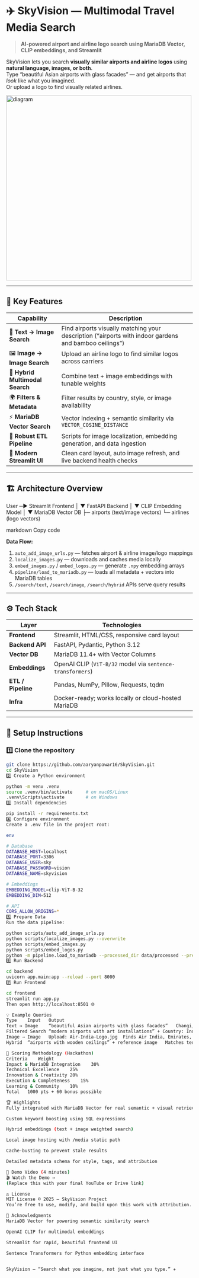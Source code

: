 # ✈️ SkyVision — Multimodal Travel Media Search

> **AI-powered airport and airline logo search using MariaDB Vector, CLIP embeddings, and Streamlit**

SkyVision lets you search **visually similar airports and airline logos** using **natural language, images, or both**.  
Type “beautiful Asian airports with glass facades” — and get airports that *look* like what you imagined.  
Or upload a logo to find visually related airlines.


<img width="500" height="500" alt="diagram" src="https://github.com/user-attachments/assets/af3ea211-e825-4f16-abd0-c00284b64349" />

---

## 🚀 Key Features

| Capability | Description |
|-------------|--------------|
| 🧠 **Text → Image Search** | Find airports visually matching your description (“airports with indoor gardens and bamboo ceilings”) |
| 🖼️ **Image → Image Search** | Upload an airline logo to find similar logos across carriers |
| 🔀 **Hybrid Multimodal Search** | Combine text + image embeddings with tunable weights |
| 🌍 **Filters & Metadata** | Filter results by country, style, or image availability |
| ⚡ **MariaDB Vector Search** | Vector indexing + semantic similarity via `VECTOR_COSINE_DISTANCE` |
| 🔧 **Robust ETL Pipeline** | Scripts for image localization, embedding generation, and data ingestion |
| 🎨 **Modern Streamlit UI** | Clean card layout, auto image refresh, and live backend health checks |

---

## 🏗️ Architecture Overview

User ─▶ Streamlit Frontend
│
▼
FastAPI Backend
│
▼
CLIP Embedding Model
│
▼
MariaDB Vector DB
├─ airports (text/image vectors)
└─ airlines (logo vectors)

markdown
Copy code

**Data Flow:**
1. `auto_add_image_urls.py` — fetches airport & airline image/logo mappings  
2. `localize_images.py` — downloads and caches media locally  
3. `embed_images.py` /  `embed_logos.py` — generate `.npy` embedding arrays  
4. `pipeline/load_to_mariadb.py` — loads all metadata + vectors into MariaDB tables  
5. `/search/text`, `/search/image`, `/search/hybrid` APIs serve query results

---

## ⚙️ Tech Stack

| Layer | Technologies |
|-------|---------------|
| **Frontend** | Streamlit, HTML/CSS, responsive card layout |
| **Backend API** | FastAPI, Pydantic, Python 3.12 |
| **Vector DB** | MariaDB 11.4+ with Vector Columns |
| **Embeddings** | OpenAI CLIP (`ViT-B/32` model via `sentence-transformers`) |
| **ETL / Pipeline** | Pandas, NumPy, Pillow, Requests, tqdm |
| **Infra** | Docker-ready; works locally or cloud-hosted MariaDB |

---

## 🧩 Setup Instructions

### 1️⃣ Clone the repository
```bash
git clone https://github.com/aaryanpawar16/SkyVision.git
cd SkyVision
2️⃣ Create a Python environment

python -m venv .venv
source .venv/bin/activate     # on macOS/Linux
.venv\Scripts\activate        # on Windows
3️⃣ Install dependencies

pip install -r requirements.txt
4️⃣ Configure environment
Create a .env file in the project root:

env

# Database
DATABASE_HOST=localhost
DATABASE_PORT=3306
DATABASE_USER=sky
DATABASE_PASSWORD=vision
DATABASE_NAME=skyvision

# Embeddings
EMBEDDING_MODEL=clip-ViT-B-32
EMBEDDING_DIM=512

# API
CORS_ALLOW_ORIGINS=*
5️⃣ Prepare Data
Run the data pipeline:

python scripts/auto_add_image_urls.py
python scripts/localize_images.py --overwrite
python scripts/embed_images.py
python scripts/embed_logos.py
python -m pipeline.load_to_mariadb --processed_dir data/processed --prefer_image
6️⃣ Run Backend

cd backend
uvicorn app.main:app --reload --port 8000
7️⃣ Run Frontend

cd frontend
streamlit run app.py
Then open http://localhost:8501 🌐

💡 Example Queries
Type	Input	Output
Text → Image	“beautiful Asian airports with glass facades”	Changi, Incheon, Doha, Tokyo Haneda
Filtered Search	“modern airports with art installations” + Country: India	Delhi, Mumbai, Hyderabad
Image → Image	Upload: Air-India-Logo.jpg	Finds Air India, Emirates, Qatar Airways, Singapore Airlines
Hybrid	“airports with wooden ceilings” + reference image	Matches terminals with similar textures and design

🧠 Scoring Methodology (Hackathon)
Criteria	Weight
Impact & MariaDB Integration	30%
Technical Excellence	25%
Innovation & Creativity	20%
Execution & Completeness	15%
Learning & Community	10%
Total	1000 pts + 60 bonus possible

🏆 Highlights
Fully integrated with MariaDB Vector for real semantic + visual retrieval

Custom keyword boosting using SQL expressions

Hybrid embeddings (text + image weighted search)

Local image hosting with /media static path

Cache-busting to prevent stale results

Detailed metadata schema for style, tags, and attribution

📸 Demo Video (4 minutes)
🎬 Watch the Demo →
(Replace this with your final YouTube or Drive link)

⚖️ License
MIT License © 2025 — SkyVision Project
You’re free to use, modify, and build upon this work with attribution.

🌟 Acknowledgments
MariaDB Vector for powering semantic similarity search

OpenAI CLIP for multimodal embeddings

Streamlit for rapid, beautiful frontend UI

Sentence Transformers for Python embedding interface


SkyVision — “Search what you imagine, not just what you type.” ✈️









